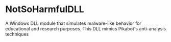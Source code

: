 # NotSoHarmfulDLL
A Windows DLL module that simulates malware-like behavior for educational and research purposes. This DLL mimics Pikabot's anti-analysis techniques
